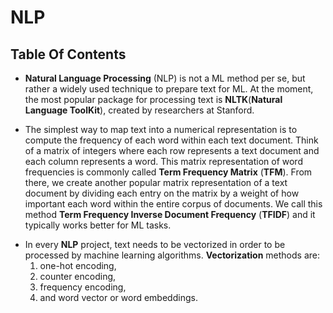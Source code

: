 # NLP

## Table Of Contents

- **Natural Language Processing** (NLP) is not a ML method per se, but rather a widely used technique to prepare text for ML. At the moment, the most popular package for processing text is **NLTK**(**Natural Language ToolKit**), created by researchers at Stanford.

* The simplest way to map text into a numerical representation is to compute the frequency of each word within each text document. Think of a matrix of integers where each row represents a text document and each column represents a word. This matrix representation of word frequencies is commonly called **Term Frequency Matrix** (**TFM**). From there, we create another popular matrix representation of a text document by dividing each entry on the matrix by a weight of how important each word within the entire corpus of documents. We call this method **Term Frequency Inverse Document Frequency** (**TFIDF**) and it typically works better for ML tasks.

- In every **NLP** project, text needs to be vectorized in order to be processed by machine learning algorithms. **Vectorization** methods are:
  1. one-hot encoding,
  2. counter encoding,
  3. frequency encoding,
  4. and word vector or word embeddings.
